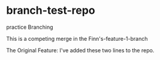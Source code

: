 # branch-test-repo

practice Branching

This is a competing merge in the Finn's-feature-1-branch

The Original Feature: 
I've added these two lines to the repo. 

